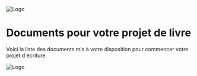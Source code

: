 
![Logo](https://www.editions-eni.fr/rsc/shared/images/logo_ENI.svg)
# Documents pour votre projet de livre

Voici la liste des documents mis à votre disposition pour commencer votre projet d'écriture

![Logo](https://img.shields.io/badge/Collection-RI-red)
